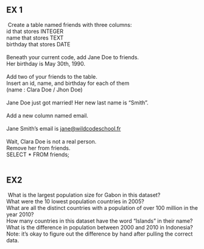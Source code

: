## EX 1
​
Create a table named friends with three columns:  
id that stores INTEGER  
name that stores TEXT  
birthday that stores DATE  
​  
Beneath your current code, add Jane Doe to friends.  
Her birthday is May 30th, 1990.  
​  
Add two of your friends to the table.  
Insert an id, name, and birthday for each of them  
(name : Clara Doe / Jhon Doe)  
  ​
​  
Jane Doe just got married! Her new last name is “Smith”.  
​  
Add a new column named email.  
​  
Jane Smith’s email is jane@wildcodeschool.fr  
​  
Wait, Clara Doe is not a real person.  
Remove her from friends.
​  
SELECT * FROM friends;  
​  
## EX2
​
What is the largest population size for Gabon in this dataset?  
What were the 10 lowest population countries in 2005?  
What are all the distinct countries with a population of over 100 million in the year 2010?  
How many countries in this dataset have the word “Islands” in their name?  
What is the difference in population between 2000 and 2010 in Indonesia?  
Note: it’s okay to figure out the difference by hand after pulling the correct data.  
